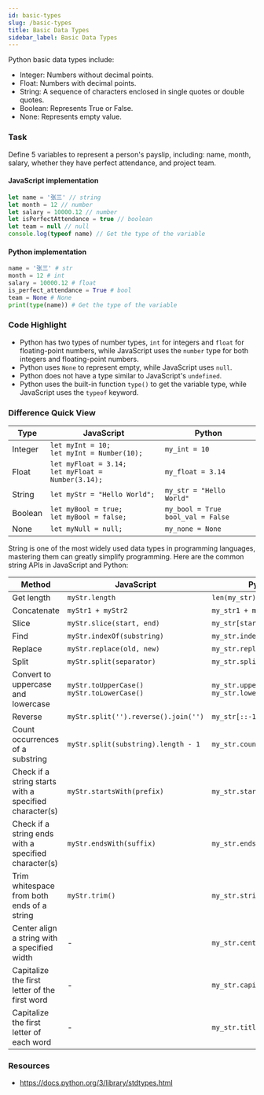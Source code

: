 ```yaml
---
id: basic-types
slug: /basic-types
title: Basic Data Types
sidebar_label: Basic Data Types
---
```


Python basic data types include:

- Integer: Numbers without decimal points.
- Float: Numbers with decimal points.
- String: A sequence of characters enclosed in single quotes or double quotes.
- Boolean: Represents True or False.
- None: Represents empty value.

### Task

Define 5 variables to represent a person's payslip, including: name, month, salary, whether they have perfect attendance, and project team.

#### JavaScript implementation

```javascript
let name = '张三' // string
let month = 12 // number
let salary = 10000.12 // number
let isPerfectAttendance = true // boolean
let team = null // null
console.log(typeof name) // Get the type of the variable
```

#### Python implementation

```python
name = '张三' # str
month = 12 # int
salary = 10000.12 # float
is_perfect_attendance = True # bool
team = None # None
print(type(name)) # Get the type of the variable
```

### Code Highlight
 - Python has two types of number types, `int` for integers and `float` for floating-point numbers, while JavaScript uses the `number` type for both integers and floating-point numbers.
 - Python uses `None` to represent empty, while JavaScript uses `null`.
 - Python does not have a type similar to JavaScript's `undefined`.
 - Python uses the built-in function `type()` to get the variable type, while JavaScript uses the `typeof` keyword.

### Difference Quick View
| Type | JavaScript | Python |
|---------|------------|--------|
| Integer | `let myInt = 10;`<br />`let myInt = Number(10);` | `my_int = 10` |
| Float | `let myFloat = 3.14;`<br />`let myFloat = Number(3.14);` | `my_float = 3.14` |
| String | `let myStr = "Hello World";` | `my_str = "Hello World"` |
| Boolean | `let myBool = true;`<br />`let myBool = false;` | `my_bool = True`<br />`bool_val = False` |
| None | `let myNull = null;` | `my_none = None` |

String is one of the most widely used data types in programming languages, mastering them can greatly simplify programming. Here are the common string APIs in JavaScript and Python:

| Method         | JavaScript                     | Python                           |
|--------------|--------------------------------|----------------------------------|
| Get length   | `myStr.length`                   | `len(my_str)`                       |
| Concatenate   | `myStr1 + myStr2`                  | `my_str1 + my_str2`                    |
| Slice   | `myStr.slice(start, end)`        | `my_str[start:end]`                 |
| Find   | `myStr.indexOf(substring)`       | `my_str.index(substring)`           |
| Replace   | `myStr.replace(old, new)`        | `my_str.replace(old, new)`          |
| Split   | `myStr.split(separator)`         | `my_str.split(separator)`           |
| Convert to uppercase and lowercase | `myStr.toUpperCase()`<br />`myStr.toLowerCase()` | `my_str.upper()`<br />`my_str.lower()` |
| Reverse	| `myStr.split('').reverse().join('')`	| `my_str[::-1]` |
| Count occurrences of a substring |	`myStr.split(substring).length - 1`	| `my_str.count(substring)` |
| Check if a string starts with a specified character(s) |	`myStr.startsWith(prefix)`	| `my_str.startswith(prefix)` |
| Check if a string ends with a specified character(s) | `myStr.endsWith(suffix)` | `my_str.endswith(suffix)` |
| Trim whitespace from both ends of a string | `myStr.trim()`	| `my_str.strip()` |
| Center align a string with a specified width |	-	| `my_str.center(width)` |
| Capitalize the first letter of the first word |	-	| `my_str.capitalize()` |
| Capitalize the first letter of each word |	-	| `my_str.title()` |

### Resources
- https://docs.python.org/3/library/stdtypes.html
